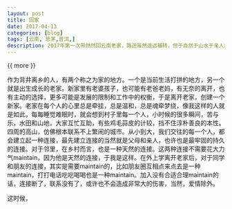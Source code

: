 ```yaml
---
layout: post
title: 回家
date: 2017-04-13
categories: [blog]
tags: [云南, 思茅,普洱,]
description: 2017年第一次带然然回云南老家，路途虽然遥远辗转，但于自然于山水于亲人而言，快乐而幸福，是美好的记忆。
---
```



{{ more }}

作为背井离乡的人，有两个称之为家的地方。一个是当前生活打拼的地方，另一个就是出生成长的老家。新家里有老婆孩子，也可能有老爸老妈，有无奈的离开，也有主动的选择，更多可能是发展的限制和工作中的权衡，于是离开老家，创建一个新家。老家在每个人的心里总是牵挂，总是温和，总是魂牵梦绕，像我这样的人就是如此，每每睡觉难眠时，就会想到村子里每一个人，小时候的很多瞬间，苦与乐，水田和山地，大家互忙互助，有些鸡毛蒜皮的计较，挡不住淳朴善良的本性。四周的高山，仿佛根本联系不上繁闹的城市。从小到大，我们交往的每一个人，都会建立起一种连接，最先建立连接的当然就是父母和亲人，也许也是最牢固的持久的连接。对于邻里，在乡村而言，也是一种天然的连接。这两种连接不需要花大力气maintain，因为他是天然的连接，于我是这样。在外上学离开老家后，对于同学和朋友的连接，其实是需要maintain的，比如朋友圈互相点来点去是一种maintain，打打电话吃吃喝喝也是一种maintain。加入没有合适合理maintain的话，连接断了，联系没有了，或许也不会造成非常大的伤害，当然，爱情除外。


这时候，

